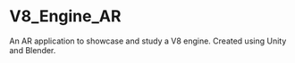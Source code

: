 # V8_Engine_AR
 An AR application to showcase and study a V8 engine. Created using Unity and Blender.
